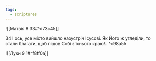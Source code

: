 ```yaml
---
tags:
  - scriptures
---
```


![[Матвія 8 33#^d73c45]]

34 І ось, усе місто вийшло назустріч Ісусові. Як Його ж угледіли, то стали благати, щоб пішов Собі з їхнього краю!.. ^c98a55

![[Луки 9 1#^f8ff0a]]